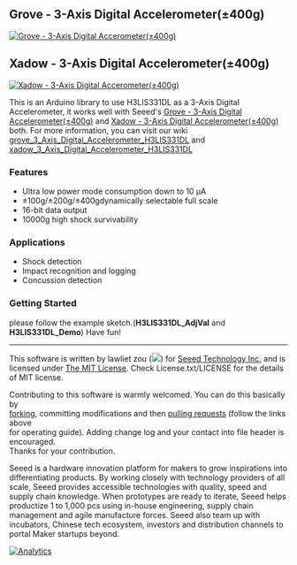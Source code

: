 ## Grove - 3-Axis Digital Accelerometer(±400g)
[![Grove - 3-Axis Digital Accerometer(±400g)](http://www.seeedstudio.com/depot/bmz_cache/1/10c3981c549bac7dcb138742e4cf28d4.image.530x397.jpg)](http://www.seeedstudio.com/depot/Grove-3Axis-Digital-Accelerometer400g-p-1897.html?cPath=25_132)
## Xadow - 3-Axis Digital Accelerometer(±400g)
[![Xadow - 3-Axis Digital Accerometer(±400g)](http://www.seeedstudio.com/depot/bmz_cache/1/1e0d38b123fda92e1872df69dd6145ec.image.530x397.jpg)](http://www.seeedstudio.com/depot/Xadow3Axis-Digital-Accelerometer400g-p-1896.html?cPath=84_120)

This is an Arduino library to use H3LIS331DL as a 3-Axis Digital Accelerometer, it works well with Seeed's [Grove - 3-Axis Digital Accelerometer(±400g)](http://www.seeedstudio.com/depot/Grove-3Axis-Digital-Accelerometer400g-p-1897.html?cPath=25_132) and [Xadow - 3-Axis Digital Accelerometer(±400g)](http://www.seeedstudio.com/depot/Xadow3Axis-Digital-Accelerometer400g-p-1896.html?cPath=84_120) both. For more information, you can visit our wiki [grove_3_Axis_Digital_Accelerometer_H3LIS331DL][1] and [xadow_3_Axis_Digital_Accelerometer_H3LIS331DL][2] 

### Features
+ Ultra low power mode consumption down to 10 µA
+ ±100g/±200g/±400gdynamically selectable full scale
+ 16-bit data output
+ 10000g high shock survivability


### Applications
+ Shock detection
+ Impact recognition and logging
+ Concussion detection 

### Getting Started
please follow the example sketch.(**H3LIS331DL_AdjVal** and **H3LIS331DL_Demo**) Have fun!


----

This software is written by lawliet zou (![](http://www.seeedstudio.com/wiki/images/f/f8/Email-lawliet.zou.jpg)) for [Seeed Technology Inc.](http://www.seeed.cc) and is licensed under [The MIT License](http://opensource.org/licenses/mit-license.php). Check License.txt/LICENSE for the details of MIT license.<br>

Contributing to this software is warmly welcomed. You can do this basically by<br>
[forking](https://help.github.com/articles/fork-a-repo), committing modifications and then [pulling requests](https://help.github.com/articles/using-pull-requests) (follow the links above<br>
for operating guide). Adding change log and your contact into file header is encouraged.<br>
Thanks for your contribution.

Seeed is a hardware innovation platform for makers to grow inspirations into differentiating products. By working closely with technology providers of all scale, Seeed provides accessible technologies with quality, speed and supply chain knowledge. When prototypes are ready to iterate, Seeed helps productize 1 to 1,000 pcs using in-house engineering, supply chain management and agile manufacture forces. Seeed also team up with incubators, Chinese tech ecosystem, investors and distribution channels to portal Maker startups beyond.

[1]: http://www.seeedstudio.com/wiki/Grove_-_3-Axis_Digital_Accelerometer(%C2%B1400g)
[2]: http://www.seeedstudio.com/wiki/Xadow-_3-Axis_Digital_Accelerometer(%C2%B1400g)

[![Analytics](https://ga-beacon.appspot.com/UA-46589105-3/Accelerometer_H3LIS331DL)](https://github.com/igrigorik/ga-beacon)
